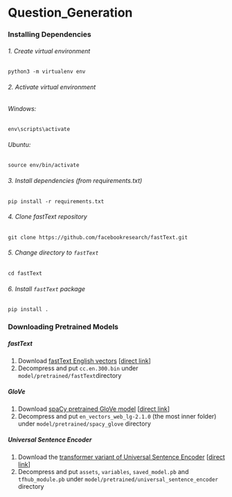 # Question_Generation

### Installing Dependencies
###### 1. Create virtual environment
```
python3 -m virtualenv env
```
###### 2. Activate virtual environment
###### Windows: 
```
env\scripts\activate
```
###### Ubuntu: 
```
source env/bin/activate
```
###### 3. Install dependencies (from requirements.txt)
```
pip install -r requirements.txt
```
###### 4. Clone fastText repository
```
git clone https://github.com/facebookresearch/fastText.git
```
###### 5. Change directory to `fastText`
```
cd fastText
```
###### 6. Install `fastText` package
```
pip install .
```

### Downloading Pretrained Models
##### fastText
1. Download [fastText English vectors](https://fasttext.cc/docs/en/crawl-vectors.html) [[direct link](https://dl.fbaipublicfiles.com/fasttext/vectors-crawl/cc.en.300.bin.gz)]
2. Decompress and put `cc.en.300.bin` under `model/pretrained/fastText`directory

##### GloVe
1. Download [spaCy pretrained GloVe model](https://spacy.io/models/en#en_vectors_web_lg) [[direct link](https://github.com/explosion/spacy-models/releases/download/en_vectors_web_lg-2.1.0/en_vectors_web_lg-2.1.0.tar.gz)]
2. Decompress and put `en_vectors_web_lg-2.1.0` (the most inner folder) under `model/pretrained/spacy_glove` directory

##### Universal Sentence Encoder
1. Download the [transformer variant of Universal Sentence Encoder](https://tfhub.dev/google/universal-sentence-encoder-large/3) [[direct link](https://tfhub.dev/google/universal-sentence-encoder-large/3?tf-hub-format=compressed)]
2. Decompress and put `assets`, `variables`, `saved_model.pb` and `tfhub_module.pb` under `model/pretrained/universal_sentence_encoder` directory
